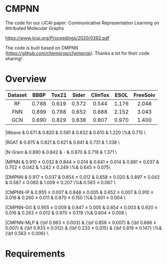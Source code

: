 CMPNN
=============
The code for our IJCAI paper: Communicative Representation Learning on Attributed Molecular Graphs

https://www.ijcai.org/Proceedings/2020/0392.pdf

The code is built based on DMPNN (https://github.com/chemprop/chemprop). Thanks a lot for their code sharing!

Overview
=============
|Dataset  | BBBP | Tox21 | Sider | ClinTox | ESOL | FreeSolv |
| :---: | :---: | :---: | :---: | :---: | :---: | :---: |
|RF  | 0.788 | 0.619 | 0.572 | 0.544 | 1.176 | 2.048 |
|FNN | 0.899 | 0.788 | 0.652 | 0.688 | 2.152 | 3.043 |
|GCN | 0.690 | 0.829 | 0.638 | 0.807 | 0.970 | 1.400 |

|Weave 
& 0.671 & 0.820
& 0.581 & 0.832 
& 0.610 & 1.220 \\%& 0.715 \\

|RGAT
& 0.875 & 0.821 
& 0.621 & 0.841
& 0.731 & 1.338  \\

|N-Gram
& 0.890 & 0.842 
&   -   & 0.870
& 0.718 & 1.371  \\

|MPNN 
& 0.910 $\pm$ 0.032 & 0.844 $\pm$ 0.014
& 0.641 $\pm$ 0.014 & 0.881 $\pm$ 0.037
& 0.702 $\pm$ 0.042 & 1.242 $\pm$ 0.249 \\%& 0.645 $\pm$ 0.075\\

|DMPNN 
& 0.917 $\pm$ 0.037 & 0.854 $\pm$ 0.012
& 0.658 $\pm$ 0.020 & 0.897 $\pm$ 0.042
& 0.587 $\pm$ 0.060 & 1.009 $\pm$ 0.207 \\%& 0.563 $\pm$ 0.067 \\

|CMPNN-IP 
& 0.955 $\pm$ 0.007 & 0.848 $\pm$ 0.005
& 0.652 $\pm$ 0.007 & 0.910 $\pm$ 0.016
& 0.260 $\pm$ 0.011 & 0.870 $\pm$ 0.150 \\%& 0.601 $\pm$ 0.004 \\


|CMPNN-GG 
& 0.955 $\pm$ 0.009 & 0.847 $\pm$ 0.005
& 0.654 $\pm$ 0.003 & 0.920 $\pm$ 0.016 
& 0.263 $\pm$ 0.012 & 0.970 $\pm$ 0.178 \\%& 0.604 $\pm$ 0.008 \\



|CMPNN-MLP 
& {\bf 0.963 $\pm$ 0.003} & {\bf 0.856 $\pm$ 0.007}
& {\bf 0.666 $\pm$ 0.007} & {\bf 0.933 $\pm$ 0.012}
& {\bf 0.233 $\pm$ 0.015} & {\bf 0.819 $\pm$ 0.147} \\%& {\bf 0.563 $\pm$ 0.006}  \\

Requirements
=============

